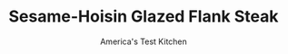 ---
layout: ../../layouts/MarkdownPostLayout.astro
title: Sesame-Hoisin Glazed Flank Steak
author: America's Test Kitchen
pubDate: 2023-03-15
description: "The complex flavors of hoisin sauce, rice vinegar, toasted sesame oil, and Sriracha give the sauce a kick, while a little cornstarch produces a velvety texture in this quick, weeknight meal."
image_url: https://res.cloudinary.com/hksqkdlah/image/upload/ar_1:1,c_fill,dpr_2.0,f_auto,fl_lossy.progressive.strip_profile,g_faces:auto,q_auto:low,w_344/23726_sfs-sesame-hoisin-glazed-flank-steak-011
tags: ["Main Courses","Beef","Weeknight"]
calories: 1559
protein: 36
carbohydrates: 8
fats: 
fiber: 
ingredients: ["1/4 cup, hoisin sauce","2 tablespoons, rice vinegar","1 tablespoon, toasted sesame oil","2 teaspoons, Sriracha sauce","1 teaspoon, cornstarch","1 (1 1/2-pound), flank steak, trimmed","1 tablespoon, vegetable oil","1/4 cup chopped fresh, cilantro","2 teaspoons, toasted sesame seeds"]
serves: 4
time: "30 minutes"
instructions: ["Whisk hoisin, vinegar, sesame oil, Sriracha, and cornstarch together in bowl. Pat steak dry with paper towels. Heat oil in 12-inch skillet over medium-high heat until just smoking. Cook steak until well browned and meat registers 125 degrees (for medium-rare), 5 to 7 minutes per side. Transfer to carving board, tent loosely with foil, and let rest for 5 minutes.","Stir hoisin mixture into now-empty skillet and cook over medium-high heat, scraping up any browned bits, until sauce has thickened, about 2 minutes. Slice steak thin on bias against grain and transfer to platter. Stir any accumulated meat juices into sauce and spoon over meat. Sprinkle with cilantro and sesame seeds. Serve."]
nutrition: ["596 mg Potassium","344 mg Phosphorus","66 mg Calcium","3 mg Iron","46 mg Magnesium","413 mg Sodium","6 mg Zinc","22 g Fat","11 mg Niacin (B3)","10 g Monounsaturated","3 g Polyunsaturated","2 mg Vitamin C","116 mg Cholesterol","6 g Saturated","26 µg Folate (food)","4 g Sugars","5 µg Vitamin K","8 g Carbs","26 µg Folate equivalent (total)","36 g Protein","1 mg Vitamin E","2 µg Vitamin B12","3 µg Vitamin A","389 kcal Energy","1559 calories"]
notes: "Serve with rice."
---